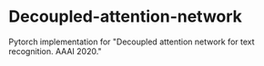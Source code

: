 # Decoupled-attention-network
Pytorch implementation for "Decoupled attention network for text recognition. AAAI 2020."
